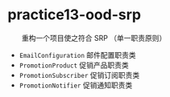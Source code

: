 # practice13-ood-srp

　　重构一个项目使之符合 SRP （单一职责原则）

- `EmailConfiguration` 邮件配置职责类
- `PromotionProduct` 促销产品职责类
- `PromotionSubscriber` 促销订阅职责类
- `PromotionNotifier` 促销通知职责类
